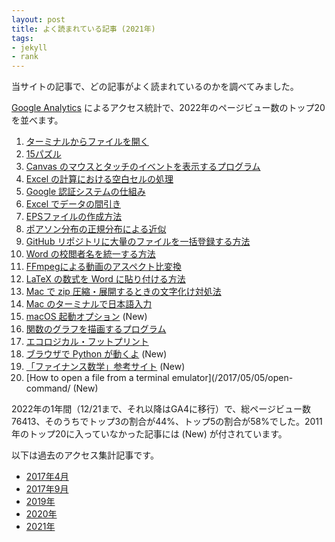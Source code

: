 ```yaml
---
layout: post
title: よく読まれている記事 (2021年)
tags:
- jekyll
- rank
---
```

当サイトの記事で、どの記事がよく読まれているのかを調べてみました。

[Google Analytics](https://www.google.com/intl/ja_jp/analytics/) によるアクセス統計で、2022年のページビュー数のトップ20を並べます。

1. [ターミナルからファイルを開く](/2015/10/27/open-command/)
2. [15パズル](/2020/01/17/15Puzzle/)
3. [Canvas のマウスとタッチのイベントを表示するプログラム](/2020/01/07/CanvasEvent/)
4. [Excel の計算における空白セルの処理](/2015/11/02/blank-cell/)
5. [Google 認証システムの仕組み](/2016/03/26/GoogleAuthenticator/)
6. [Excel でデータの間引き](/2015/10/11/excel-mabiki/)
7. [EPSファイルの作成方法](/2015/10/18/eps-fig/)
8. [ポアソン分布の正規分布による近似](/2020/01/04/Poisson/)
9. [GitHub リポジトリに大量のファイルを一括登録する方法](/2016/06/03/github-many-files/)
10. [Word の校閲者名を統一する方法](/2015/10/20/word-author/)
11. [FFmpegによる動画のアスペクト比変換](/2021/04/22/aspect/)
12. [LaTeX の数式を Word に貼り付ける方法](/2017/02/09/Equation/)
13. [Mac で zip 圧縮・展開するときの文字化け対処法](/2016/03/25/MacZip/)
14. [Mac のターミナルで日本語入力](/2015/11/23/mac-terminal-japanese/)
15. [macOS 起動オプション](/2017/09/27/bootMac/) (New)
16. [関数のグラフを描画するプログラム](/2020/01/03/DrawCartesianGraph/)
17. [エコロジカル・フットプリント](/2017/04/22/EcologicalFootprint/)
18. [ブラウザで Python が動くよ](/2022/08/18/Pyodide/) (New)
19. [「ファイナンス数学」参考サイト](/2021/01/11/math-link/) (New)
20. [How to open a file from a terminal emulator](/2017/05/05/open-command/ (New)

2022年の1年間（12/21まで、それ以降はGA4に移行）で、総ページビュー数 76413、そのうちでトップ3の割合が44%、トップ5の割合が58%でした。2011年のトップ20に入っていなかった記事には (New) が付されています。

以下は過去のアクセス集計記事です。

- [2017年4月](/2017/05/04/popular/)
- [2017年9月](/2017/09/30/popular/)
- [2019年](/2020/01/02/popular/)
- [2020年](/2021/01/06/popular/)
- [2021年](/2022/01/20/popular2021/)
